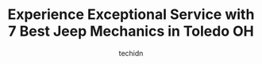 ---
layout: ampstory
image: https://images.unsplash.com/photo-1560402974-01f2b0209512?ixlib=rb-4.0.3&ixid=MnwxMjA3fDB8MHxwaG90by1wYWdlfHx8fGVufDB8fHx8&auto=format&fit=crop&w=640&h=853&q=80
author: techidn
featured: false
description: Entrust your vehicle to the 7 best Jeep Mechanic in Toledo OH, USA and experience the difference they can make. With their extensive knowledge, state-of-the-art facilities, and commitment to
title: Experience Exceptional Service with 7 Best Jeep Mechanics in Toledo OH
cover:
   title: Experience Exceptional Service with 7 Best Jeep Mechanics in Toledo OH
   subtitle: Rickpate
   background: https://images.unsplash.com/photo-1560402974-01f2b0209512?ixlib=rb-4.0.3&ixid=MnwxMjA3fDB8MHxwaG90by1wYWdlfHx8fGVufDB8fHx8&auto=format&fit=crop&w=640&h=853&q=80

pages: 
 - layout: thirds
   top: <h1>#1 Majestic Automotive Group</h1>
   bottom: "<p>I live close to this place, so whenever I have car issues I bring my car here so that I can walk back to my apartment. So far, Ive had zero issues with them! I dont kno</p>"
   background: https://www.knot35.com/toplist/wp-content/uploads/2023/06/best-jeep-mechanic-1-in-toledo-oh-1685839327.jpeg
   backgroundblur: true
 - layout: thirds
   top: <h1>#2 Ambrosias Automotive</h1>
   bottom: "<p>3505 W Alexis Rd, Toledo, OH 43623, United States</p>"
   background: https://www.knot35.com/toplist/wp-content/uploads/2023/06/best-jeep-mechanic-2-in-toledo-oh-1685839328.jpeg
   cta:
      link: https://www.knot35.com/toplist/experience-exceptional-service-with-7-best-jeep-mechanics-in-toledo-oh/
      text: Experience Exceptional Service with 7 Best Jeep Mechanics in Toledo OH
 - layout: thirds
   top: <h1>#3 Ottawa Park Automotive</h1>
   bottom: "<p>2424 Upton Ave, Toledo, OH 43606, United States</p>"
   background: https://www.knot35.com/toplist/wp-content/uploads/2023/06/best-jeep-mechanic-3-in-toledo-oh-1685839329.jpeg
   cta:
      link: https://www.knot35.com/toplist/experience-exceptional-service-with-7-best-jeep-mechanics-in-toledo-oh/
      text: Experience Exceptional Service with 7 Best Jeep Mechanics in Toledo OH
 - layout: thirds
   top: <h1>#4 Diversified Truck-Auto & Off-Road</h1>
   bottom: "<p>6720 Spectrum Dr, Holland, OH 43528, United States</p>"
   background: https://images.unsplash.com/photo-1518640467707-6811f4a6ab73?ixlib=rb-4.0.3&ixid=MnwxMjA3fDB8MHxwaG90by1wYWdlfHx8fGVufDB8fHx8&auto=format&fit=crop&w=640&h=853&q=80
   cta:
      link: https://www.knot35.com/toplist/experience-exceptional-service-with-7-best-jeep-mechanics-in-toledo-oh/
      text: Experience Exceptional Service with 7 Best Jeep Mechanics in Toledo OH
 - layout: thirds
   top: <h1>#5 Rads Automotive Repair</h1>
   bottom: "<p>1629 Hess Rd, Toledo, OH 43615, United States</p>"
   background: https://images.unsplash.com/photo-1613843873231-1447db182f97?ixlib=rb-4.0.3&ixid=MnwxMjA3fDB8MHxwaG90by1wYWdlfHx8fGVufDB8fHx8&auto=format&fit=crop&w=640&h=853&q=80
   cta:
      link: https://www.knot35.com/toplist/experience-exceptional-service-with-7-best-jeep-mechanics-in-toledo-oh/
      text: Experience Exceptional Service with 7 Best Jeep Mechanics in Toledo OH
 - layout: thirds
   top: <h1>#6 Grangers Automotive - Auto Depot</h1>
   bottom: "<p>329 1st St, Toledo, OH 43605, United States</p>"
   background: https://images.unsplash.com/photo-1533998839656-76f5e4b2bccb?ixlib=rb-4.0.3&ixid=MnwxMjA3fDB8MHxwaG90by1wYWdlfHx8fGVufDB8fHx8&auto=format&fit=crop&w=640&h=853&q=80
   cta:
      link: https://www.knot35.com/toplist/experience-exceptional-service-with-7-best-jeep-mechanics-in-toledo-oh/
      text: Experience Exceptional Service with 7 Best Jeep Mechanics in Toledo OH
 - layout: thirds
   top: <h1>#7 Sparkys Automotive Service</h1>
   bottom: "<p>304 S Fearing Blvd, Toledo, OH 43609, United States</p>"
   background: https://images.unsplash.com/photo-1546497974-b213c9efb599?ixlib=rb-4.0.3&ixid=MnwxMjA3fDB8MHxwaG90by1wYWdlfHx8fGVufDB8fHx8&auto=format&fit=crop&w=640&h=853&q=80
   cta:
      link: https://www.knot35.com/toplist/experience-exceptional-service-with-7-best-jeep-mechanics-in-toledo-oh/
      text: Experience Exceptional Service with 7 Best Jeep Mechanics in Toledo OH
 - layout: thirds
   middle: Continue reading...
   background: https://images.unsplash.com/photo-1484589065579-248aad0d8b13?ixlib=rb-4.0.3&ixid=MnwxMjA3fDB8MHxwaG90by1wYWdlfHx8fGVufDB8fHx8&auto=format&fit=crop&w=640&h=853&q=80
   cta:
      link: https://www.knot35.com/toplist/experience-exceptional-service-with-7-best-jeep-mechanics-in-toledo-oh/
      text: Experience Exceptional Service with 7 Best Jeep Mechanics in Toledo OH
      
---